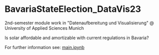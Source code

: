 # BavariaStateElection_DataVis23

2nd-semester module work in "Datenaufbereitung und Visualisierung" @ University of Applied Sciences Munich

Is solar affordable and amortizable with current regulations in Bavaria?

For further information see: [main.ipynb](src/main.ipynb)
